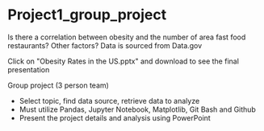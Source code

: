 # Project1_group_project
Is there a correlation between obesity and the number of area fast food restaurants? Other factors?
Data is sourced from Data.gov

Click on "Obesity Rates in the US.pptx" and download to see the final presentation

Group project (3 person team)
 - Select topic, find data source, retrieve data to analyze
 - Must utilize Pandas, Jupyter Notebook, Matplotlib, Git Bash and Github
 - Present the project details and analysis using PowerPoint
